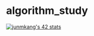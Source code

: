 # algorithm_study

[![junmkang's 42 stats](https://badge42.herokuapp.com/api/stats/junmkang)](https://github.com/k010103/algorithm_study)
